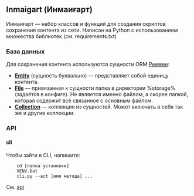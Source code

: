## Inmaigart (Инмаиғарт)

Инмаиғарт — набор классов и функций для создания скриптов сохранения контента из сети. Написан на Python с использованием множества библиотек (см. requirements.txt)

### База данных

Для сохранения контента используются сущности ORM [Peewee](https://docs.peewee-orm.com/en/latest/): 

- [**Entity**](entity.md) (сущность буквально) — представляет собой единицу контента.
- [**File**](file.md) — привязанная к сущности папка в директории %storage% (задаётся в конфиге). Не является именно файлом, а скорее папкой, которая содержит всё связанное с основным файлом.
- [**Collection**](collection.md) — коллекция из сущностей. Может включать в себя так же и другие коллекции.

### API

#### cli

Чтобы зайти в CLI, напишите:
```
    cd [папка установки]
    VENV.bat
    cli.py --act [имя метода] ...
```
См. [api](api.md)
